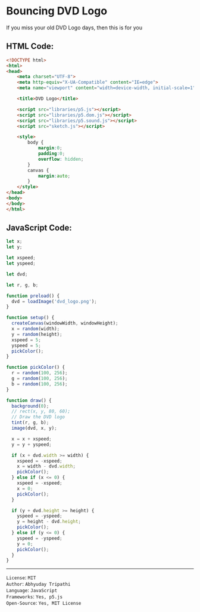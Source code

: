 # Bouncing DVD Logo

If you miss your old DVD Logo days, then this is for you

## HTML Code: 

```html
<!DOCTYPE html>
<html>
<head>
	<meta charset="UTF-8">
	<meta http-equiv="X-UA-Compatible" content="IE=edge">
	<meta name="viewport" content="width=device-width, initial-scale=1">

	<title>DVD Logo</title>

	<script src="libraries/p5.js"></script>
	<script src="libraries/p5.dom.js"></script>
	<script src="libraries/p5.sound.js"></script>
	<script src="sketch.js"></script>

	<style>
		body {
			margin:0;
			padding:0;
			overflow: hidden;
		}
		canvas {
			margin:auto;
		}
	</style>
</head>
<body>
</body>
</html>
```

## JavaScript Code: 

```javascript
let x;
let y;

let xspeed;
let yspeed;

let dvd;

let r, g, b;

function preload() {
  dvd = loadImage('dvd_logo.png');
}

function setup() {
  createCanvas(windowWidth, windowHeight);
  x = random(width);
  y = random(height);
  xspeed = 5;
  yspeed = 5;
  pickColor();
}

function pickColor() {
  r = random(100, 256);
  g = random(100, 256);
  b = random(100, 256);
}

function draw() {
  background(0);
  // rect(x, y, 80, 60);
  // Draw the DVD logo
  tint(r, g, b);
  image(dvd, x, y);

  x = x + xspeed;
  y = y + yspeed;

  if (x + dvd.width >= width) {
    xspeed = -xspeed;
    x = width - dvd.width;
    pickColor();
  } else if (x <= 0) {
    xspeed = -xspeed;
    x = 0;
    pickColor();
  }

  if (y + dvd.height >= height) {
    yspeed = -yspeed;
    y = height - dvd.height;
    pickColor();
  } else if (y <= 0) {
    yspeed = -yspeed;
    y = 0;
    pickColor();
  }
}
```

<hr>

`License`: `MIT`
<br>
`Author`: `Abhyuday Tripathi`
<br>
`Language`: `JavaScript`
<br>
`Frameworks`: `Yes, p5.js`
<br>
`Open-Source`: `Yes, MIT License`
<br>